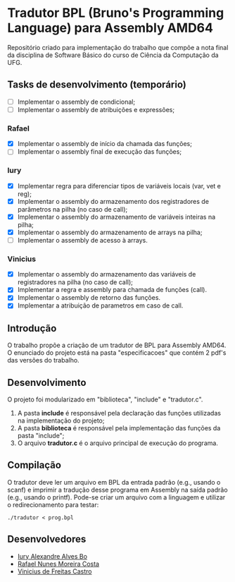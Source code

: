 # Tradutor BPL (Bruno's Programming Language) para Assembly AMD64
Repositório criado para implementação do trabalho que compõe a nota final da disciplina de Software Básico do curso de Ciência da Computação da UFG.

## Tasks de desenvolvimento (temporário)
- [ ] Implementar o assembly de condicional;
- [ ] Implementar o assembly de atribuições e expressões;

### Rafael
- [x] Implementar o assembly de início da chamada das funções;
- [ ] Implementar o assembly final de execução das funções;

### Iury
- [x] Implementar regra para diferenciar tipos de variáveis locais (var, vet e reg);
- [x] Implementar o assembly do armazenamento dos registradores de parâmetros na pilha (no caso de call);
- [x] Implementar o assembly do armazenamento de variáveis inteiras na pilha;
- [x] Implementar o assembly do armazenamento de arrays na pilha;
- [ ] Implementar o assembly de acesso à arrays.

### Vinicius
- [x] Implementar o assembly do armazenamento das variáveis de registradores na pilha (no caso de call);
- [x] Implementar a regra e assembly para chamada de funções (call).
- [x] Implementar o assembly de retorno das funções.
- [x] Implementar a atribuição de parametros em caso de call.

## Introdução
O trabalho propõe a criação de um tradutor de BPL para Assembly AMD64. O enunciado do projeto está na pasta "especificacoes" que contém 2 pdf's das versões do trabalho.

## Desenvolvimento
O projeto foi modularizado em "biblioteca", "include" e "tradutor.c".<br>
1. A pasta **include** é responsável pela declaração das funções utilizadas na implementação do projeto;
2. A pasta **biblioteca** é responsável pela implementação das funções da pasta "include";
3. O arquivo **tradutor.c** é o arquivo principal de execução do programa.

## Compilação
O tradutor deve ler um arquivo em BPL da entrada padrão (e.g., usando o scanf) e imprimir a tradução desse programa em Assembly na saída padrão (e.g., usando o printf). Pode-se criar um arquivo com a linguagem e utilizar o redirecionamento para testar:

` ./tradutor < prog.bpl `

## Desenvolvedores
- [Iury Alexandre Alves Bo](https://github.com/iuryalvez)
- [Rafael Nunes Moreira Costa](https://github.com/rafaelnmcosta)
- [Vinicius de Freitas Castro](https://github.com/vinifcastro)
